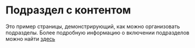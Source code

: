 # Подраздел с контентом

Это пример страницы, демонстрирующий, как можно организовать подразделы. 
Более подробную информацию о включении подразделов можно найти [здесь](https://diplodoc.com/docs/en/project/toc)
